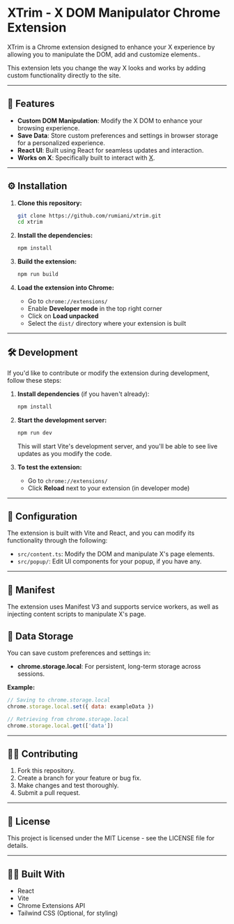 # XTrim - X DOM Manipulator Chrome Extension

XTrim is a Chrome extension designed to enhance your X experience by allowing you to manipulate the DOM, add and customize elements..

This extension lets you change the way X looks and works by adding custom functionality directly to the site.

---

## 🚀 Features

- **Custom DOM Manipulation**: Modify the X DOM to enhance your browsing experience.
- **Save Data**: Store custom preferences and settings in browser storage for a personalized experience.
- **React UI**: Built using React for seamless updates and interaction.
- **Works on X**: Specifically built to interact with [X](https://X.com).

---

## ⚙️ Installation

1. **Clone this repository:**
   ```bash
   git clone https://github.com/rumiani/xtrim.git
   cd xtrim
   ```

2. **Install the dependencies:**
   ```bash
   npm install
   ```

3. **Build the extension:**
   ```bash
   npm run build
   ```

4. **Load the extension into Chrome:**
   - Go to `chrome://extensions/`
   - Enable **Developer mode** in the top right corner
   - Click on **Load unpacked**
   - Select the `dist/` directory where your extension is built

---

## 🛠 Development

If you'd like to contribute or modify the extension during development, follow these steps:

1. **Install dependencies** (if you haven't already):
   ```bash
   npm install
   ```

2. **Start the development server:**
   ```bash
   npm run dev
   ```
   
   This will start Vite's development server, and you'll be able to see live updates as you modify the code.

3. **To test the extension:**
   - Go to `chrome://extensions/`
   - Click **Reload** next to your extension (in developer mode)

---

## 🔧 Configuration

The extension is built with Vite and React, and you can modify its functionality through the following:

- `src/content.ts`: Modify the DOM and manipulate X's page elements.
- `src/popup/`: Edit UI components for your popup, if you have any.

---

## 📝 Manifest

The extension uses Manifest V3 and supports service workers, as well as injecting content scripts to manipulate X's page.


## 💾 Data Storage

You can save custom preferences and settings in:

- **chrome.storage.local**: For persistent, long-term storage across sessions.

**Example:**

```javascript
// Saving to chrome.storage.local
chrome.storage.local.set({ data: exampleData })

// Retrieving from chrome.storage.local
chrome.storage.local.get(['data'])
```

---

## 🧑‍💻 Contributing

1. Fork this repository.
2. Create a branch for your feature or bug fix.
3. Make changes and test thoroughly.
4. Submit a pull request.

---

## 📄 License

This project is licensed under the MIT License - see the LICENSE file for details.

---

## 👨‍💻 Built With

- React
- Vite
- Chrome Extensions API
- Tailwind CSS (Optional, for styling)
